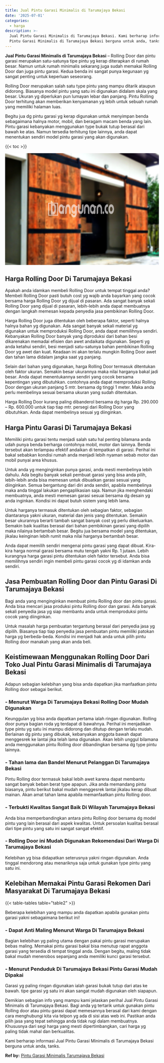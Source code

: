 ```yaml
---
title: Jual Pintu Garasi Minimalis di Tarumajaya Bekasi
date: '2025-07-01'
categories:
  - harga
description: >-
  Jual Pintu Garasi Minimalis di Tarumajaya Bekasi. Kami berharap informasi Jual
  Pintu Garasi Minimalis di Tarumajaya Bekasi berguna untuk anda, tanks....
---
```


**Jual Pintu Garasi Minimalis di Tarumajaya Bekasi** – Rolling Door dan pintu garasi merupakan satu-satunya tipe pintu yg kerap diterapkan di rumah besar. Namun untuk rumah minimalis sekarang juga sudah memakai Rolling Door dan juga pintu garasi. Kedua benda ini sangat punya kegunaan yg sangat penting untuk keperluan seseorang.

Rolling Door merupakan salah satu type pintu yang mampu ditarik ataupun didorong. Biasanya model pintu yang satu ini digunakan didalam skala yang besar. Ukuran yg diperlukan pun lumayan lebar dan panjang. Pintu Rolling Door terhitung akan memberikan kenyamanan yg lebih untuk sebuah rumah yang memiliki halaman luas.

Begitu jua dg pintu garasi yg kerap digunakan untuk menyimpan benda sebagaimana halnya motor, mobil, dan beragam macam benda yang lain. Pintu garasi kebanyakan menggunakan type bukak tutup berasal dari bawah ke atas. Namun tersedia terhitung tipe lainnya, anda dapat menentukan sendiri model pintu garasi yang akan digunakan.

{{< toc >}}

![Jual Pintu Garasi Minimalis di Tarumajaya Bekasi](/images/pintu-garasi-10.png)

## Harga Rolling Door Di Tarumajaya Bekasi

Apakah anda idamkan membeli Rolling Door untuk tempat tinggal anda? Membeli Rolling Door pasti butuh cost yg wajib anda bayarkan yang cocok bersama harga Rolling Door yg dijual di pasaran. Ada sangat banyak sekali Rolling Door yang dijual di pasaran, lebih-lebih anda dapat membuatnya dengan langkah memesan kepada penyedia jasa pembikinan Rolling Door.

Harga Rolling Door juga ditentukan oleh beberapa faktor, seperti halnya halnya bahan yg digunakan. Ada sangat banyak sekali material yg digunakan untuk memproduksi Rolling Door, anda dapat memilihnya sendiri. Kebanyakan Rolling Door banyak yang diproduksi dari bahan besi dikarenakan memadai efisien dan awet andaikata digunakan. Seperti yg anda ketahui sendiri, besi menjadi satu-satunya bahan pembikinan Rolling Door yg awet dan kuat. Keadaan ini akan terlalu mungkin Rolling Door awet dan tahan lama didalam jangka saat yg panjang.

Selain dari bahan yang digunakan, harga Rolling Door termasuk ditentukan oleh faktor ukuran. Semakin besar ukurannya maka nilai harganya bakal jadi besar. Anda dapat menentukannya sendiri yang cocok bersama kepentingan yang dibutuhkan. contohnya anda dapat memproduksi Rolling Door dengan ukuran panjang 5 mtr. bersama dg tinggi 1 meter. Maka anda perlu membelinya sesuai bersama ukuran yang sudah ditentukan.

Harga Rolling Door kurang paling dibanderol bersama dg harga Rp. 290.000 – Rp. 600.000 untuk tiap tiap mtr. persegi dari Rolling Door yang dibutuhkan. Anda dapat membelinya sesuai yg diinginkan.

## Harga Pintu Garasi Di Tarumajaya Bekasi

Memiliki pintu garasi tentu menjadi salah satu hal penting bilamana anda udah punya benda berharga contohnya mobil, motor dan lainnya. Benda tersebut akan terlampau efektif andaikan di tempatkan di garasi. Perihal ini bakal sebabkan kondisi rumah anda menjadi lebih nyaman sebab motor dan mobil punyai area khusus.

Untuk anda yg menginginkan punya garasi, anda mesti membelinya lebih dahulu. Ada begitu banyak sekali pembuat garasi yang bisa anda pilih, lebih-lebih anda bisa memesan untuk dibuatkan garasi sesuai yang diinginkan. Semua bergantung dari diri anda sendiri, apabila membelinya maka anda tinggal lakukan pengaplikasian saja. Namun jika menghendaki membuatnya, anda mesti memesan garasi sesuai bersama dg desain yg anda inginkan. Kondisi ini dapat butuh sistem yang lebih lama.

Untuk harganya termasuk ditentukan oleh sebagian faktor, sebagian diantaranya yakni ukuran, material dan jenis yang ditentukan. Semakin besar ukurannya berarti tambah sangat banyak cost yg perlu dikeluarkan. Semakin baik kualitas berasal dari bahan pembikinan garasi yang dipilih maka nilainya bertambah besar. Begitu jua bersama model yang ditentukan, jikalau keinginan lebih rumit maka nilai harganya bertambah besar.

Anda dapat memilih sendiri mengenai pintu garasi yang dapat dibuat. Kira-kira harga normal garasi bersama mutu tengah yakni Rp. 1 jutaan. Lebih kurangnya harga garasi pintu ditentukan oleh faktor tersebut. Anda bisa memilihnya sendiri ingin membeli pintu garasi cocok yg di idamkan anda sendiri.

## Jasa Pembuatan Rolling Door dan Pintu Garasi Di Tarumajaya Bekasi

Bagi anda yang menginginkan membuat pintu Rolling door dan pintu garasi. Anda bisa mencari jasa produksi pintu Rolling door dan garasi. Ada banyak sekali penyedia jasa yg siap membantu anda untuk memproduksi pintu cocok yang diinginkan.

Untuk masalah harga pembuatan tergantung berasal dari penyedia jasa yg dipilih. Biasanya tiap tiap penyedia jasa pembuatan pintu memiliki patokan harga yg berbeda-beda. Kondisi ini menjadi hak anda untuk pilih pintu Rolling door manakah yang akan anda beli.

## Keistimewaan Menggunakan Rolling Door Dari Toko Jual Pintu Garasi Minimalis di Tarumajaya Bekasi

Adapun sebagian kelebihan yang bisa anda dapatkan jika manfaatkan pintu Rolling door sebagai berikut.

### \- Menurut Warga Di Tarumajaya Bekasi Rolling Door Mudah Digunakan

Keunggulan yg bisa anda dapatkan pertama ialah ringan digunakan. Rolling door punya bagian roda yg terdapat di bawahnya. Perihal ini menjadikan type pintu yg satu ini mampu didorong dan ditutup dengan terlalu mudah. Berlainan dg pintu yang dibukak, kebanyakan anggota bawah dapat menggesrek ke lantai jika telah lama digunakan. Akan lebih unggul bilamana anda menggunakan pintu Rolling door dibandingkan bersama dg type pintu lainnya.

### \- Tahan lama dan Bandel Menurut Pelanggan Di Tarumajaya Bekasi

Pintu Rolling door termasuk bakal lebih awet karena dapat membantu sangat banyak beban berat type apapun. Jika anda memandang pintu biasanya, pintu berikut bakal mudah menggesrek lantai jikalau kerap dibuat mainan. Akan amat tahan lama apabila memanfaatkan pintu Rolling door.

### \- Terbukti Kwalitas Sangat Baik Di Wilayah Tarumajaya Bekasi

Anda bisa memperbandingkan antara pintu Rolling door bersama dg model pintu yang lain berasal dari aspek kwalitas. Untuk persoalan kualitas berasal dari tipe pintu yang satu ini sangat sangat efektif.

### \- Rolling Door ini Mudah Digunakan Rekomendasi Dari Warga Di Tarumajaya Bekasi

Kelebihan yg bisa didapatkan seterusnya yakni ringan digunakan. Anda tinggal mendorong atau menariknya saja untuk gunakan type pintu yang satu ini.

## Kelebihan Memakai Pintu Garasi Rekomen Dari Masyarakat Di Tarumajaya Bekasi

{{< table-tables table="table2" >}}

Beberapa kelebihan yang mampu anda dapatkan apabila gunakan pintu garasi yakni sebagaimana berikut ini!

### \- Dapat Anti Maling Menurut Warga Di Tarumajaya Bekasi

Bagian kelebihan yg paling utama dengan pakai pintu garasi merupakan bebas maling. Memakai pintu garasi bakal bisa menutup rapat anggota garasi yang tersedia di tempat tinggal anda. Dengan begitu, maling tidak bakal mudah menerobos sepanjang anda memiliki kunci garasi tersebut.

### \- Menurut Penduduk Di Tarumajaya Bekasi Pintu Garasi Mudah Dipakai

Garasi yg paling ringan digunakan ialah garasi bukak tutup dari atas ke bawah. tipe garasi yg satu ini akan sangat mudah digunakan oleh siapapun.

Demikian sebagian info yang mampu kami jelaskan perihal Jual Pintu Garasi Minimalis di Tarumajaya Bekasi. Bagi anda yg tertarik untuk gunakan pintu Rolling door atau pintu garasi dapat memesannya berasal dari kami dengan cara menghubungi kita via telpon yg ada di sisi atas web ini. Pastikan anda pilih jasa yang tepat sehingga anda tidak rugi dalam membuatnya. Khususnya dari segi harga yang mesti dipertimbangkan, cari harga yg paling tidak mahal dan berkualitas.

Kami berharap informasi Jual Pintu Garasi Minimalis di Tarumajaya Bekasi berguna untuk anda, tanks.

**Ref by:** [Pintu Garasi Minimalis Tarumajaya Bekasi](https://id.wikipedia.org/wiki/Pintu)
